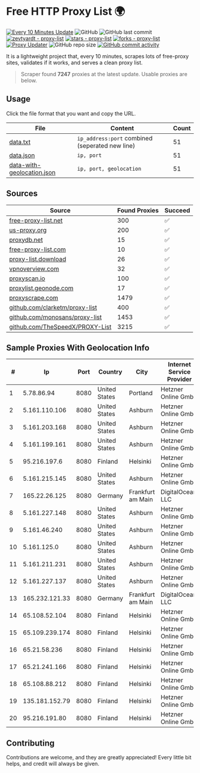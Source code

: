 
# Free HTTP Proxy List 🌍

[![Every 10 Minutes Update](https://github.com/mertguvencli/http-proxy-list/actions/workflows/main.yml/badge.svg?branch=main)](https://github.com/mertguvencli/http-proxy-list/actions/workflows/main.yml)
![GitHub](https://img.shields.io/github/license/mertguvencli/http-proxy-list)
![GitHub last commit](https://img.shields.io/github/last-commit/mertguvencli/http-proxy-list)
[![zevtyardt - proxy-list](https://img.shields.io/static/v1?label=zevtyardt&message=proxy-list&color=blue&logo=github)](https://github.com/zevtyardt/proxy-list "Go to GitHub repo")
[![stars - proxy-list](https://img.shields.io/github/stars/zevtyardt/proxy-list?style=social)](https://github.com/zevtyardt/proxy-list)
[![forks - proxy-list](https://img.shields.io/github/forks/zevtyardt/proxy-list?style=social)](https://github.com/zevtyardt/proxy-list)
[![Proxy Updater](https://github.com/zevtyardt/proxy-list/workflows/Proxy%20Updater/badge.svg)](https://github.com/zevtyardt/proxy-list/actions?query=workflow:"Proxy+Updater")
![GitHub repo size](https://img.shields.io/github/repo-size/zevtyardt/proxy-list)
[![GitHub commit activity](https://img.shields.io/github/commit-activity/m/zevtyardt/proxy-list?logo=commits)](https://github.com/zevtyardt/proxy-list/commits/main)

It is a lightweight project that, every 10 minutes, scrapes lots of free-proxy sites, validates if it works, and serves a clean proxy list.

> Scraper found **7247** proxies at the latest update. Usable proxies are below.

## Usage

Click the file format that you want and copy the URL.

|File|Content|Count|
|----|-------|-----|
|[data.txt](https://raw.githubusercontent.com/mertguvencli/http-proxy-list/main/proxy-list/data.txt)|`ip_address:port` combined (seperated new line)|51|
|[data.json](https://raw.githubusercontent.com/mertguvencli/http-proxy-list/main/proxy-list/data.json)|`ip, port`|51|
|[data-with-geolocation.json](https://raw.githubusercontent.com/mertguvencli/http-proxy-list/main/proxy-list/data-with-geolocation.json)|`ip, port, geolocation`|51|

## Sources

|Source|Found Proxies|Succeed|
|------|-------------|-------|
|[free-proxy-list.net](https://free-proxy-list.net)|300|✅|
|[us-proxy.org](https://www.us-proxy.org)|200|✅|
|[proxydb.net](http://proxydb.net)|15|✅|
|[free-proxy-list.com](https://free-proxy-list.com/?page=&port=&type%5B%5D=http&type%5B%5D=https&up_time=0&search=Search)|10|✅|
|[proxy-list.download](https://www.proxy-list.download/HTTP)|26|✅|
|[vpnoverview.com](https://vpnoverview.com/privacy/anonymous-browsing/free-proxy-servers)|32|✅|
|[proxyscan.io](https://www.proxyscan.io)|100|✅|
|[proxylist.geonode.com](https://proxylist.geonode.com/api/proxy-list?limit=300&page=1&sort_by=lastChecked&sort_type=desc&protocols=http,https)|17|✅|
|[proxyscrape.com](https://api.proxyscrape.com/v2/?request=displayproxies&protocol=http&timeout=10000&country=all&ssl=all&anonymity=all)|1479|✅|
|[github.com/clarketm/proxy-list](https://raw.githubusercontent.com/clarketm/proxy-list/master/proxy-list-raw.txt)|400|✅|
|[github.com/monosans/proxy-list](https://raw.githubusercontent.com/monosans/proxy-list/main/proxies/http.txt)|1453|✅|
|[github.com/TheSpeedX/PROXY-List](https://raw.githubusercontent.com/TheSpeedX/PROXY-List/master/http.txt)|3215|✅|


## Sample Proxies With Geolocation Info

|#|Ip|Port|Country|City|Internet Service Provider|
|-|--|----|-------|----|-------------------------|
|1|5.78.86.94|8080|United States|Portland|Hetzner Online GmbH|
|2|5.161.110.106|8080|United States|Ashburn|Hetzner Online GmbH|
|3|5.161.203.168|8080|United States|Ashburn|Hetzner Online GmbH|
|4|5.161.199.161|8080|United States|Ashburn|Hetzner Online GmbH|
|5|95.216.197.6|8080|Finland|Helsinki|Hetzner Online GmbH|
|6|5.161.215.145|8080|United States|Ashburn|Hetzner Online GmbH|
|7|165.22.26.125|8080|Germany|Frankfurt am Main|DigitalOcean, LLC|
|8|5.161.227.148|8080|United States|Ashburn|Hetzner Online GmbH|
|9|5.161.46.240|8080|United States|Ashburn|Hetzner Online GmbH|
|10|5.161.125.0|8080|United States|Ashburn|Hetzner Online GmbH|
|11|5.161.211.231|8080|United States|Ashburn|Hetzner Online GmbH|
|12|5.161.227.137|8080|United States|Ashburn|Hetzner Online GmbH|
|13|165.232.121.33|8080|Germany|Frankfurt am Main|DigitalOcean, LLC|
|14|65.108.52.104|8080|Finland|Helsinki|Hetzner Online GmbH|
|15|65.109.239.174|8080|Finland|Helsinki|Hetzner Online GmbH|
|16|65.21.58.236|8080|Finland|Helsinki|Hetzner Online GmbH|
|17|65.21.241.166|8080|Finland|Helsinki|Hetzner Online GmbH|
|18|65.108.88.212|8080|Finland|Helsinki|Hetzner Online GmbH|
|19|135.181.152.79|8080|Finland|Helsinki|Hetzner Online GmbH|
|20|95.216.191.80|8080|Finland|Helsinki|Hetzner Online GmbH|



## Contributing

Contributions are welcome, and they are greatly appreciated! Every
little bit helps, and credit will always be given.

